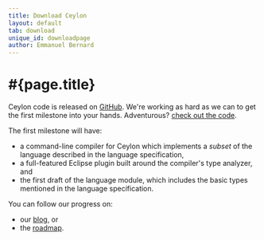 ```yaml
---
title: Download Ceylon
layout: default
tab: download
unique_id: downloadpage
author: Emmanuel Bernard
---
```

# #{page.title}
Ceylon code is released on [GitHub](http://github.com/ceylon). We're working as hard as we can to get the first milestone into your hands. Adventurous? [check out the code](/code).

The first milestone will have:

* a command-line compiler for Ceylon which implements a *subset* of the 
  language described in the language specification,
* a full-featured Eclipse plugin built around the compiler's type analyzer,
  and
* the first draft of the language module, which includes the basic types
  mentioned in the language specification.

You can follow our progress on:

* our [blog](/blog), or
* the [roadmap](/documentation/roadmap).
